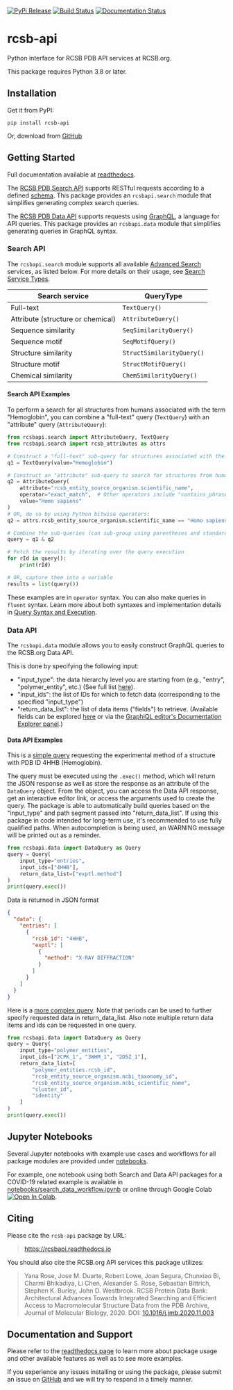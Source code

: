 [![PyPi Release](https://img.shields.io/pypi/v/rcsb-api.svg)](https://pypi.org/project/rcsb-api/)
[![Build Status](https://dev.azure.com/rcsb/RCSB%20PDB%20Python%20Projects/_apis/build/status/rcsb.py-rcsb-api?branchName=master)](https://dev.azure.com/rcsb/RCSB%20PDB%20Python%20Projects/_build/latest?definitionId=40&branchName=master)
[![Documentation Status](https://readthedocs.org/projects/rcsbapi/badge/?version=latest)](https://rcsbapi.readthedocs.io/en/latest/?badge=latest)

# rcsb-api
Python interface for RCSB PDB API services at RCSB.org.

This package requires Python 3.8 or later.


## Installation
Get it from PyPI:

    pip install rcsb-api

Or, download from [GitHub](https://github.com/rcsb/py-rcsb-api/)


## Getting Started
Full documentation available at [readthedocs](https://rcsbapi.readthedocs.io/en/latest/).

The [RCSB PDB Search API](https://search.rcsb.org) supports RESTful requests according to a defined [schema](https://search.rcsb.org/redoc/index.html). This package provides an `rcsbapi.search` module that simplifies generating complex search queries.

The [RCSB PDB Data API](https://data.rcsb.org) supports requests using [GraphQL](https://graphql.org/), a language for API queries. This package provides an `rcsbapi.data` module that simplifies generating queries in GraphQL syntax.

### Search API
The `rcsbapi.search` module supports all available [Advanced Search](https://www.rcsb.org/search/advanced) services, as listed below. For more details on their usage, see [Search Service Types](https://rcsbapi.readthedocs.io/en/latest/search_api/query_construction.html#search-service-types).

|Search service                    |QueryType                 |
|----------------------------------|--------------------------|
|Full-text                         |`TextQuery()`             |
|Attribute (structure or chemical) |`AttributeQuery()`        |
|Sequence similarity               |`SeqSimilarityQuery()`    |
|Sequence motif                    |`SeqMotifQuery()`         |
|Structure similarity              |`StructSimilarityQuery()` |
|Structure motif                   |`StructMotifQuery()`      |
|Chemical similarity               |`ChemSimilarityQuery()`   |

#### Search API Examples
To perform a search for all structures from humans associated with the term "Hemoglobin", you can combine a "full-text" query (`TextQuery`) with an "attribute" query (`AttributeQuery`):

```python
from rcsbapi.search import AttributeQuery, TextQuery
from rcsbapi.search import rcsb_attributes as attrs

# Construct a "full-text" sub-query for structures associated with the term "Hemoglobin"
q1 = TextQuery(value="Hemoglobin")

# Construct an "attribute" sub-query to search for structures from humans
q2 = AttributeQuery(
    attribute="rcsb_entity_source_organism.scientific_name",
    operator="exact_match",  # Other operators include "contains_phrase", "exists", and more
    value="Homo sapiens"
)
# OR, do so by using Python bitwise operators:
q2 = attrs.rcsb_entity_source_organism.scientific_name == "Homo sapiens"

# Combine the sub-queries (can sub-group using parentheses and standard operators, "&", "|", etc.)
query = q1 & q2

# Fetch the results by iterating over the query execution
for rId in query():
    print(rId)

# OR, capture them into a variable
results = list(query())
```

These examples are in `operator` syntax. You can also make queries in `fluent` syntax. Learn more about both syntaxes and implementation details in [Query Syntax and Execution](https://rcsbapi.readthedocs.io/en/latest/search_api/query_construction.html#query-syntax-and-execution).


### Data API
The `rcsbapi.data` module allows you to easily construct GraphQL queries to the RCSB.org Data API.

This is done by specifying the following input:
- "input_type": the data hierarchy level you are starting from (e.g., "entry", "polymer_entity", etc.) (See full list [here](https://rcsbapi.readthedocs.io/en/latest/data_api/query_construction.html#input-type)).
- "input_ids": the list of IDs for which to fetch data (corresponding to the specified "input_type")
- "return_data_list": the list of data items ("fields") to retrieve. (Available fields can be explored [here](https://data.rcsb.org/data-attributes.html) or via  the [GraphiQL editor's Documentation Explorer panel](https://data.rcsb.org/graphql/index.html).)

#### Data API Examples
This is a [simple query](https://data.rcsb.org/graphql/index.html?query=%7B%0A%20%20entry(entry_id%3A%20%224HHB%22)%20%7B%0A%20%20%20%20exptl%20%7B%0A%20%20%20%20%20%20method%0A%20%20%20%20%7D%0A%20%20%7D%0A%7D) requesting the experimental method of a structure with PDB ID 4HHB (Hemoglobin).

The query must be executed using the `.exec()` method, which will return the JSON response as well as store the response as an attribute of the `DataQuery` object. From the object, you can access the Data API response, get an interactive editor link, or access the arguments used to create the query.
The package is able to automatically build queries based on the "input_type" and path segment passed into "return_data_list". If using this package in code intended for long-term use, it's recommended to use fully qualified paths. When autocompletion is being used, an WARNING message will be printed out as a reminder.

```python
from rcsbapi.data import DataQuery as Query
query = Query(
    input_type="entries",
    input_ids=["4HHB"],
    return_data_list=["exptl.method"]
)
print(query.exec())
```
Data is returned in JSON format
```json
{
  "data": {
    "entries": [
      {
        "rcsb_id": "4HHB",
        "exptl": [
          {
            "method": "X-RAY DIFFRACTION"
          }
        ]
      }
    ]
  }
}
```

Here is a [more complex query](https://data.rcsb.org/graphql/index.html?query=%7B%0A%20%20polymer_entities(entity_ids%3A%5B%222CPK_1%22%2C%223WHM_1%22%2C%222D5Z_1%22%5D)%20%7B%0A%20%20%20%20rcsb_id%0A%20%20%20%20rcsb_entity_source_organism%20%7B%0A%20%20%20%20%20%20ncbi_taxonomy_id%0A%20%20%20%20%20%20ncbi_scientific_name%0A%20%20%20%20%7D%0A%20%20%20%20rcsb_cluster_membership%20%7B%0A%20%20%20%20%20%20cluster_id%0A%20%20%20%20%20%20identity%0A%20%20%20%20%7D%0A%20%20%7D%0A%7D). Note that periods can be used to further specify requested data in return_data_list. Also note multiple return data items and ids can be requested in one query.
```python
from rcsbapi.data import DataQuery as Query
query = Query(
    input_type="polymer_entities",
    input_ids=["2CPK_1", "3WHM_1", "2D5Z_1"],
    return_data_list=[
        "polymer_entities.rcsb_id",
        "rcsb_entity_source_organism.ncbi_taxonomy_id",
        "rcsb_entity_source_organism.ncbi_scientific_name",
        "cluster_id",
        "identity"
    ]
)
print(query.exec())
```

## Jupyter Notebooks
Several Jupyter notebooks with example use cases and workflows for all package modules are provided under [notebooks](notebooks/).

For example, one notebook using both Search and Data API packages for a COVID-19 related example is available in [notebooks/search_data_workflow.ipynb](notebooks/search_data_workflow.ipynb) or online through Google Colab <a href="https://colab.research.google.com/github/rcsb/py-rcsb-api/blob/master/notebooks/search_data_workflow.ipynb" target="_parent"><img src="https://colab.research.google.com/assets/colab-badge.svg" alt="Open In Colab"/></a>.


## Citing
Please cite the ``rcsb-api`` package by URL:

> https://rcsbapi.readthedocs.io

You should also cite the RCSB.org API services this package utilizes:

> Yana Rose, Jose M. Duarte, Robert Lowe, Joan Segura, Chunxiao Bi, Charmi
> Bhikadiya, Li Chen, Alexander S. Rose, Sebastian Bittrich, Stephen K. Burley,
> John D. Westbrook. RCSB Protein Data Bank: Architectural Advances Towards
> Integrated Searching and Efficient Access to Macromolecular Structure Data
> from the PDB Archive, Journal of Molecular Biology, 2020.
> DOI: [10.1016/j.jmb.2020.11.003](https://doi.org/10.1016/j.jmb.2020.11.003)


## Documentation and Support
Please refer to the [readthedocs page](https://rcsbapi.readthedocs.io/en/latest/index.html) to learn more about package usage and other available features as well as to see more examples.

If you experience any issues installing or using the package, please submit an issue on [GitHub](https://github.com/rcsb/py-rcsb-api/issues) and we will try to respond in a timely manner.
